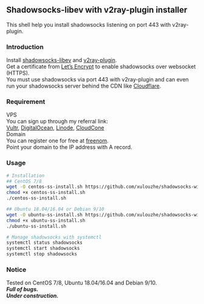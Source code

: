 ## Shadowsocks-libev with v2ray-plugin installer
This shell help you install shadowsocks listening on port 443 with v2ray-plugin.  
### Introduction
Install [shadowsocks-libev](https://github.com/shadowsocks/shadowsocks-libev) and [v2ray-plugin](https://github.com/shadowsocks/v2ray-plugin).  
Get a certificate from [Let’s Encrypt](https://letsencrypt.org) to enable shadowsocks over websocket (HTTPS).  
You must use shadowsocks via port 443 with v2ray-plugin and can even run your shadowsocks server behind the CDN like [Cloudflare](https://www.cloudflare.com/).  
### Requirement
VPS  
You can sign up through my referral link:  
[Vultr](https://www.vultr.com/?ref=8382242-6G), [DigitalOcean](https://m.do.co/c/7ea2fecf9223), [Linode](https://www.linode.com/?r=69960c4818028406de98ad12d7a19913869992e1), [CloudCone](https://app.cloudcone.com/?ref=1365)  
Domain  
You can register one for free at [freenom](https://my.freenom.com/clientarea.php).  
Point your domain to the IP address with A record.  
### Usage
```bash
# Installation
## CentOS 7/8
wget -O centos-ss-install.sh https://github.com/xulouzhe/shadowsocks-with-v2ray-plugin-install/raw/master/centos-ss-install.sh
chmod +x centos-ss-install.sh
./centos-ss-install.sh

## Ubuntu 18.04/16.04 or Debian 9/10
wget -O ubuntu-ss-install.sh https://github.com/xulouzhe/shadowsocks-with-v2ray-plugin-install/raw/master/ubuntu-ss-install.sh
chmod +x ubuntu-ss-install.sh
./ubuntu-ss-install.sh

# Manage shadowsocks with systemctl
systemctl status shadowsocks
systemctl start shadowsocks
systemctl stop shadowsocks
```
### Notice
Tested on CentOS 7/8, Ubuntu 18.04/16.04 and Debian 9/10.  
***Full of bugs.***  
***Under construction.***
